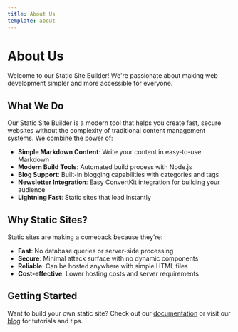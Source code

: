 ```yaml
---
title: About Us
template: about
---
```


# About Us

Welcome to our Static Site Builder! We're passionate about making web development simpler and more accessible for everyone.

## What We Do

Our Static Site Builder is a modern tool that helps you create fast, secure websites without the complexity of traditional content management systems. We combine the power of:

- **Simple Markdown Content**: Write your content in easy-to-use Markdown
- **Modern Build Tools**: Automated build process with Node.js
- **Blog Support**: Built-in blogging capabilities with categories and tags
- **Newsletter Integration**: Easy ConvertKit integration for building your audience
- **Lightning Fast**: Static sites that load instantly

## Why Static Sites?

Static sites are making a comeback because they're:

- **Fast**: No database queries or server-side processing
- **Secure**: Minimal attack surface with no dynamic components
- **Reliable**: Can be hosted anywhere with simple HTML files
- **Cost-effective**: Lower hosting costs and server requirements

## Getting Started

Want to build your own static site? Check out our [documentation](/docs) or visit our [blog](/blog) for tutorials and tips.

